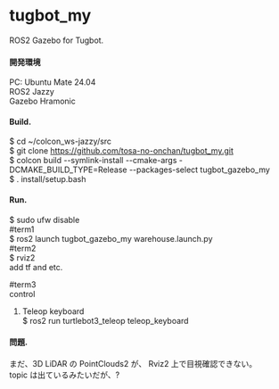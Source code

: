 # tugbot_my  
ROS2 Gazebo for Tugbot.  

#### 開発環境  
PC: Ubuntu Mate 24.04  
ROS2 Jazzy  
Gazebo Hramonic  

#### Build.  
$ cd ~/colcon_ws-jazzy/src  
$ git clone https://github.com/tosa-no-onchan/tugbot_my.git  
$ colcon build --symlink-install --cmake-args -DCMAKE_BUILD_TYPE=Release --packages-select tugbot_gazebo_my  
$ . install/setup.bash  

#### Run.  
$ sudo ufw disable  
#term1  
$ ros2 launch tugbot_gazebo_my warehouse.launch.py  
#term2  
$ rviz2  
add tf and etc.  
  
#term3  
control  
1)  Teleop keyboard  
$ ros2 run turtlebot3_teleop teleop_keyboard

#### 問題.  
まだ、3D LiDAR の PointClouds2 が、 Rviz2 上で目視確認できない。  
topic は出ているみたいだが、?  
